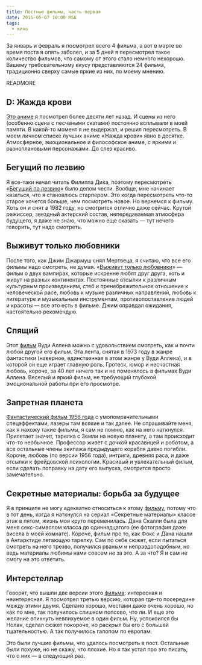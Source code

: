```yaml
---
title: Постные фильмы, часть первая
date: 2015-05-07 10:00 MSK
tags:
  - кино
---
```


За январь и февраль я посмотрел всего 4 фильма, а вот в марте во время поста я опять заболел, и за 5 дней я пересмотрел
такое количество фильмов, что самому от этого стало немного нехорошо. Вашему требовательному вкусу представляются 24
фильма, традиционно сверху самые яркие из них, по моему мнению.

READMORE

## D: Жажда крови

[Это аниме](http://www.kinopoisk.ru/film/8236/) я посмотрел более десяти лет назад. И сцены из него (особенно сцена с
песчаными скатами) постоянно всплывали в моей памяти. В какой-то момент я не выдержал, и решил пересмотреть. В моем
личном списке лучших аниме «Жажда крови» явно в десятке. Атмосферное, эмоциональное и философское аниме, с яркими и
разноплановыми персонажами. До слез красиво.

## Бегущий по лезвию

Я все-таки начал читать Филиппа Дика, поэтому пересмотреть «[Бегущий по лезвию](http://www.kinopoisk.ru/film/403/)» было
делом чести. Вообще, мне начинает казаться, что я становлюсь старпером. Это когда пересмотреть что-то старое хочется
больше, чем посмотреть новое. Но вернемся к фильму. Хоть он и снят в 1982 году, но смотрится отлично даже сейчас.
Крутой режиссер, звездный актерский состав, непередаваемая атмосфера будущего, я даже не знаю, что можно еще сказать —
тут нечего говорить, тут надо смотреть.

## Выживут только любовники

После того, как Джим Джармуш снял Мертвеца, я считаю, что все его фильмы надо смотреть, не думая.
«[Выживут только любовники](http://www.kinopoisk.ru/film/565819/)» — фильм о двух вампирах, которые искренне любят друг
друга, хоть и живут на разных континентах. Постоянные отсылки к различным культурным произведениям, стеб и
пренебрежительное отношение к человеческой расе, любовь к музыке различных направлений, любовь к литературе и музыкальным
инструментам, противопоставление людей и красоты — все это есть в фильме. Джим оправдал ожидания, настоятельно
рекомендую.

## Спящий

Этот [фильм](http://www.kinopoisk.ru/film/4863/) Вуди Аллена можно с удовольствием смотреть, как и почти любой другой
его фильм. Эта лента, снятая в 1973 году в жанре фантастики (наверное, единственная в этом жанре у Вуди Аллена), и в
которой он еще играет главную роль. Гротеск, юмор и несчастная любовь, короче, за 40 лет ничего так и не поменялось в
фильмах Вуди Аллена. Веселый и яркий фильм, не требующий глубокой эмоциональной работы при его просмотре.

## Запретная планета

[Фантастический фильм 1956 года](http://www.kinopoisk.ru/film/8367/) с умопомрачительными спецэффектами, лазеры там
всякие и так далее. Не спрашивайте меня, как я нахожу такие фильмы, я сам не помню, как на него наткнулся. Прилетает
значит, тарелка с Земли на новую планету, а там происходит что-то необычное. Профессор живет с дочкой красавицей и
роботом, а все остальные члены экипажа предыдущего корабля давно погибли. Короче, любовь (по версии 1956 года), интриги,
древняя раса, и даже отсылки к фрейдовской психологии. Красивый и увлекательный фильм, если сделать поправку на дату его
выпуска, смотрится просто замечательно.

## Секретные материалы: борьба за будущее

Я в принципе не могу адекватно относиться к этому [фильму](http://www.kinopoisk.ru/film/8179/), потому что в тот день,
когда я наткнулся на сериал «Секретные материалы» классе этак в пятом, жизнь моя круто переменилась. Дана Скалли была
для меня секс-символом класса до одиннадцатого (ее фотография даже висела в моей комнате). Короче, фильм про то, как
Фокс и Дана нашли в Антарктиде летающую тарелку. Сам по себе сюжет, если пытаться смотреть на него трезво, получился
рваным и неправдоподобным, но ведь материалы любимы нами совсем не за это. А за что? Я и сам не смогу на это ответить.

## Интерстеллар

Говорят, что вышли две версии этого [фильма](http://www.kinopoisk.ru/film/258687/): интересная и неинтересная. Я
посмотрел третью версию, которая где-то посередине между этими двумя. Сделано хорошо, местами даже очень хорошо, но как
по мне, так получилось слишком попсово, что ли. И еще это желание впихнуть невпихуемое в один фильм. Ну, успокоился бы
Нолан, сделал сюжет покороче, но раскрыл бы его с большей тщательностью. А так получилось галопом по европам.

Это были лучшие фильмы, что удалось посмотреть в пост. Остальные были похуже, но не скажу, что плохие. Но я так устал
про это писать, что о них — в следующий раз.


